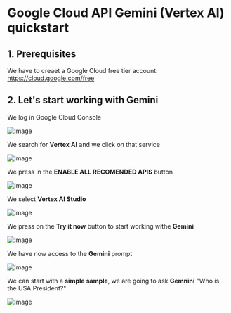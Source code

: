# Google Cloud API Gemini (Vertex AI) quickstart

## 1. Prerequisites

We have to creaet a Google Cloud free tier account: https://cloud.google.com/free

## 2. Let's start working with Gemini

We log in Google Cloud Console

![image](https://github.com/luiscoco/GoogleCloud_Sample13-API-Gemini/assets/32194879/9441fc35-fb80-4d34-9dfe-550517917395)

We search for **Vertex AI** and we click on that service

![image](https://github.com/luiscoco/GoogleCloud_Sample13-API-Gemini/assets/32194879/27b2bb7a-6c34-4530-901a-89e757b12e80)

We press in the **ENABLE ALL RECOMENDED APIS** button

![image](https://github.com/luiscoco/GoogleCloud_Sample13-API-Gemini/assets/32194879/ae497804-b24e-4b0e-8563-690d62980df5)

We select **Vertex AI Studio**

![image](https://github.com/luiscoco/GoogleCloud_Sample13-API-Gemini/assets/32194879/ca025b85-7c3c-4b52-8e2b-4f4d768f31a3)

We press on the **Try it now** button to start working withe **Gemini**

![image](https://github.com/luiscoco/GoogleCloud_Sample13-API-Gemini/assets/32194879/4ea4bc3b-f547-4ccf-a09b-171f2e05c6de)

We have now access to the **Gemini** prompt

![image](https://github.com/luiscoco/GoogleCloud_Sample13-API-Gemini/assets/32194879/ab6e8f09-f6a7-423c-b428-d4efb0cdafb8)

We can start with a **simple sample**, we are going to ask **Gemnini** "Who is the USA President?"

![image](https://github.com/luiscoco/GoogleCloud_Sample13-API-Gemini/assets/32194879/aa432bcf-85d1-4f67-8f42-4b6c2319902c)

